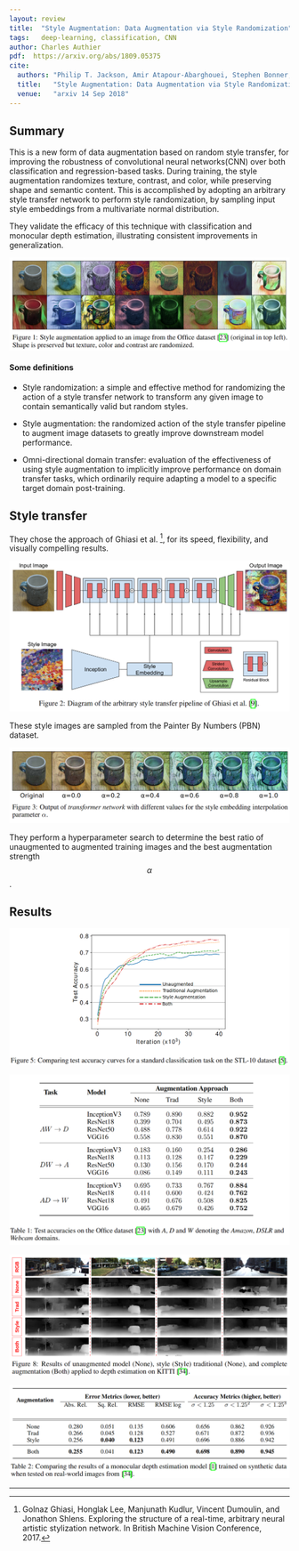 ```yaml
---
layout: review
title:  "Style Augmentation: Data Augmentation via Style Randomization"
tags:   deep-learning, classification, CNN
author: Charles Authier
pdf:  https://arxiv.org/abs/1809.05375
cite:
  authors: "Philip T. Jackson, Amir Atapour-Abarghouei, Stephen Bonner, Toby Breckon, Boguslaw Obara"
  title:   "Style Augmentation: Data Augmentation via Style Randomization"
  venue:   "arxiv 14 Sep 2018"
---
```


## Summary
This is a new form of data augmentation based on random style transfer, for improving the robustness of convolutional neural networks(CNN) over both classification and regression-based tasks.
During training, the style augmentation randomizes texture, contrast, and color, while preserving shape and semantic content.
This is accomplished by adopting an arbitrary style transfer network to perform style randomization, by sampling input style embeddings from a multivariate normal distribution.

They validate the efficacy of this technique with classification and monocular depth estimation, illustrating consistent improvements in generalization.

![](/deep-learning/images/StyleAug/styles.png)

#### Some definitions

* Style randomization: a simple and effective method for randomizing the action of a style transfer network to transform any given image to contain semantically valid but random styles.

* Style augmentation: the randomized action of the style transfer pipeline to augment image datasets to greatly improve downstream model performance.

* Omni-directional domain transfer: evaluation of the effectiveness of using style augmentation to implicitly improve performance on domain transfer tasks, which ordinarily require adapting a model to a specific target domain post-training.

## Style transfer

They chose the approach of Ghiasi et al. [^footnote], for its speed, flexibility, and visually compelling results.

![](/deep-learning/images/StyleAug/style-aug.png)

These style images are sampled from the Painter By Numbers (PBN) dataset.

![](/deep-learning/images/StyleAug/style-interpolation.png)

They perform a hyperparameter search to determine the best ratio of unaugmented to augmented training images and the best augmentation strength $$\alpha$$.

## Results

![](/deep-learning/images/StyleAug/style-results.png)

![](/deep-learning/images/StyleAug/style-table.png)

![](/deep-learning/images/StyleAug/style-mono.png)

![](/deep-learning/images/StyleAug/style-mono-table.png)

---

[^footnote]: Golnaz Ghiasi, Honglak Lee, Manjunath Kudlur, Vincent Dumoulin, and Jonathon Shlens. Exploring the structure of a real-time, arbitrary neural artistic stylization network. In British Machine Vision Conference, 2017.
